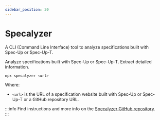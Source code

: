 ```yaml
---
sidebar_position: 30
---
```


# Specalyzer

A CLI (Command Line Interface) tool to analyze specifications built with Spec-Up or Spec-Up-T. 

Analyze specifications built with Spec-Up or Spec-Up-T. Extract detailed information.

```bash
npx specalyzer <url>
```

Where:

- `<url>` is the URL of a specification website built with Spec-Up or Spec-Up-T or a GitHub repository URL.

:::info
Find instructions and more info on the [Specalyzer GitHub repository](https://github.com/blockchainbird/specalyzer/blob/main/README.md).
:::